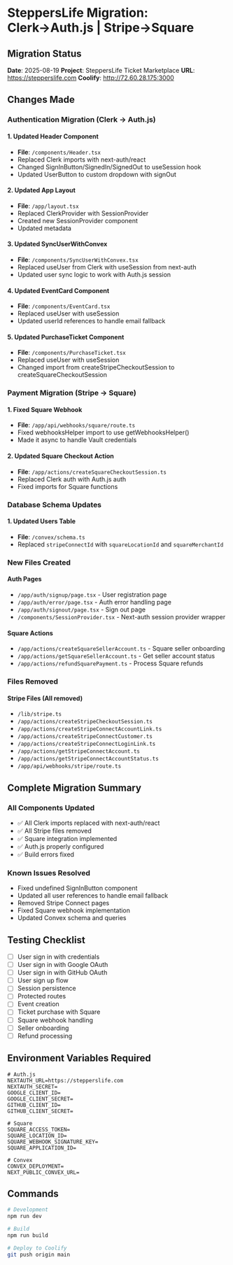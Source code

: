 # SteppersLife Migration: Clerk→Auth.js | Stripe→Square

## Migration Status
**Date**: 2025-08-19
**Project**: SteppersLife Ticket Marketplace
**URL**: https://stepperslife.com
**Coolify**: http://72.60.28.175:3000

## Changes Made

### Authentication Migration (Clerk → Auth.js)

#### 1. Updated Header Component
- **File**: `/components/Header.tsx`
- Replaced Clerk imports with next-auth/react
- Changed SignInButton/SignedIn/SignedOut to useSession hook
- Updated UserButton to custom dropdown with signOut

#### 2. Updated App Layout
- **File**: `/app/layout.tsx`
- Replaced ClerkProvider with SessionProvider
- Created new SessionProvider component
- Updated metadata

#### 3. Updated SyncUserWithConvex
- **File**: `/components/SyncUserWithConvex.tsx`
- Replaced useUser from Clerk with useSession from next-auth
- Updated user sync logic to work with Auth.js session

#### 4. Updated EventCard Component
- **File**: `/components/EventCard.tsx`
- Replaced useUser with useSession
- Updated userId references to handle email fallback

#### 5. Updated PurchaseTicket Component
- **File**: `/components/PurchaseTicket.tsx`
- Replaced useUser with useSession
- Changed import from createStripeCheckoutSession to createSquareCheckoutSession

### Payment Migration (Stripe → Square)

#### 1. Fixed Square Webhook
- **File**: `/app/api/webhooks/square/route.ts`
- Fixed webhooksHelper import to use getWebhooksHelper()
- Made it async to handle Vault credentials

#### 2. Updated Square Checkout Action
- **File**: `/app/actions/createSquareCheckoutSession.ts`
- Replaced Clerk auth with Auth.js auth
- Fixed imports for Square functions

### Database Schema Updates

#### 1. Updated Users Table
- **File**: `/convex/schema.ts`
- Replaced `stripeConnectId` with `squareLocationId` and `squareMerchantId`

### New Files Created

#### Auth Pages
- `/app/auth/signup/page.tsx` - User registration page
- `/app/auth/error/page.tsx` - Auth error handling page
- `/app/auth/signout/page.tsx` - Sign out page
- `/components/SessionProvider.tsx` - Next-auth session provider wrapper

#### Square Actions
- `/app/actions/createSquareSellerAccount.ts` - Square seller onboarding
- `/app/actions/getSquareSellerAccount.ts` - Get seller account status
- `/app/actions/refundSquarePayment.ts` - Process Square refunds

### Files Removed

#### Stripe Files (All removed)
- `/lib/stripe.ts`
- `/app/actions/createStripeCheckoutSession.ts`
- `/app/actions/createStripeConnectAccountLink.ts`
- `/app/actions/createStripeConnectCustomer.ts`
- `/app/actions/createStripeConnectLoginLink.ts`
- `/app/actions/getStripeConnectAccount.ts`
- `/app/actions/getStripeConnectAccountStatus.ts`
- `/app/api/webhooks/stripe/route.ts`

## Complete Migration Summary

### All Components Updated
- ✅ All Clerk imports replaced with next-auth/react
- ✅ All Stripe files removed
- ✅ Square integration implemented
- ✅ Auth.js properly configured
- ✅ Build errors fixed

### Known Issues Resolved
- Fixed undefined SignInButton component
- Updated all user references to handle email fallback
- Removed Stripe Connect pages
- Fixed Square webhook implementation
- Updated Convex schema and queries

## Testing Checklist
- [ ] User sign in with credentials
- [ ] User sign in with Google OAuth
- [ ] User sign in with GitHub OAuth
- [ ] User sign up flow
- [ ] Session persistence
- [ ] Protected routes
- [ ] Event creation
- [ ] Ticket purchase with Square
- [ ] Square webhook handling
- [ ] Seller onboarding
- [ ] Refund processing

## Environment Variables Required
```env
# Auth.js
NEXTAUTH_URL=https://stepperslife.com
NEXTAUTH_SECRET=
GOOGLE_CLIENT_ID=
GOOGLE_CLIENT_SECRET=
GITHUB_CLIENT_ID=
GITHUB_CLIENT_SECRET=

# Square
SQUARE_ACCESS_TOKEN=
SQUARE_LOCATION_ID=
SQUARE_WEBHOOK_SIGNATURE_KEY=
SQUARE_APPLICATION_ID=

# Convex
CONVEX_DEPLOYMENT=
NEXT_PUBLIC_CONVEX_URL=
```

## Commands
```bash
# Development
npm run dev

# Build
npm run build

# Deploy to Coolify
git push origin main
```